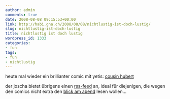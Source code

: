 ```yaml
---
author: admin
comments: true
date: 2008-08-08 09:15:53+00:00
link: http://habi.gna.ch/2008/08/08/nichtlustig-ist-doch-lustig/
slug: nichtlustig-ist-doch-lustig
title: nichtlustig ist doch lustig
wordpress_id: 1333
categories:
- fun
tags:
- fun
- nichtlustig
---
```


heute mal wieder ein brillianter comic mit yetis: [cousin hubert](http://www.nichtlustig.de/toondb/080808.html)




der joscha bietet übrigens einen [rss-feed](http://www.nichtlustig.de/rss/nichtrss.rss) an, ideal für diejenigen, die wegen den comics nicht extra den [blick am abend](http://www.blick.ch/blickamabend/fun/comics) lesen wollen...



